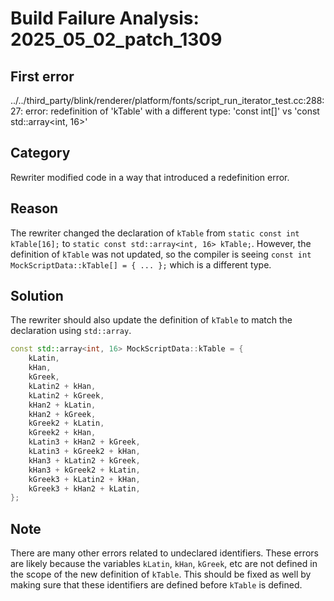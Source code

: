 # Build Failure Analysis: 2025_05_02_patch_1309

## First error

../../third_party/blink/renderer/platform/fonts/script_run_iterator_test.cc:288:27: error: redefinition of 'kTable' with a different type: 'const int[]' vs 'const std::array<int, 16>'

## Category
Rewriter modified code in a way that introduced a redefinition error.

## Reason
The rewriter changed the declaration of `kTable` from `static const int kTable[16];` to `static const std::array<int, 16> kTable;`. However, the definition of `kTable` was not updated, so the compiler is seeing `const int MockScriptData::kTable[] = { ... };` which is a different type.

## Solution
The rewriter should also update the definition of `kTable` to match the declaration using `std::array`.
```c++
const std::array<int, 16> MockScriptData::kTable = {
    kLatin,
    kHan,
    kGreek,
    kLatin2 + kHan,
    kLatin2 + kGreek,
    kHan2 + kLatin,
    kHan2 + kGreek,
    kGreek2 + kLatin,
    kGreek2 + kHan,
    kLatin3 + kHan2 + kGreek,
    kLatin3 + kGreek2 + kHan,
    kHan3 + kLatin2 + kGreek,
    kHan3 + kGreek2 + kLatin,
    kGreek3 + kLatin2 + kHan,
    kGreek3 + kHan2 + kLatin,
};
```

## Note
There are many other errors related to undeclared identifiers. These errors are likely because the variables `kLatin`, `kHan`, `kGreek`, etc are not defined in the scope of the new definition of `kTable`. This should be fixed as well by making sure that these identifiers are defined before `kTable` is defined.